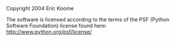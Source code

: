 Copyright 2004 Eric Koome

The software is licensed according to the terms of the PSF (Python Software Foundation) license found here: http://www.python.org/psf/license/